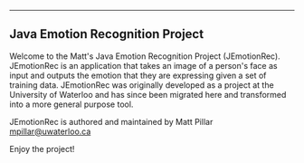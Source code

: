 --------------------------------
Java Emotion Recognition Project
--------------------------------

Welcome to the Matt's Java Emotion Recognition Project (JEmotionRec). JEmotionRec is an application that takes an image of a person's face as input and outputs the emotion that they are expressing given a set of training data. JEmotionRec was originally developed as a project at the University of Waterloo and has since been migrated here and transformed into a more general purpose tool.

JEmotionRec is authored and maintained by Matt Pillar <mpillar@uwaterloo.ca>

Enjoy the project!

